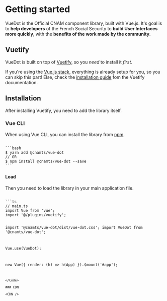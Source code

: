 # Getting started

VueDot is the Official CNAM component library, built with Vue.js. It's goal is to **help developers** of the French Social Security to **build User Interfaces more quickly**, with the **benefits of the work made by the community**.

## Vuetify

VueDot is built on top of [Vuetify](https://vuetifyjs.com/en/), so you _need_ to install it _first_.

If you're using the [Vue.js stack](https://www.jiracnamts.co/confluence/display/CDD/Stack+Vue.js), everything is already setup for you, so you can skip this part!
Else, check the [installation guide](https://vuetifyjs.com/en/getting-started/quick-start) fom the Vuetify documentation.

## Installation

After installing Vuetify, you need to add the library itself.

### Vue CLI

When using Vue CLI, you can install the library from [npm](https://www.npmjs.com/package/@cnamts/vue-dot).

<Code>
```bash
$ yarn add @cnamts/vue-dot
// OR
$ npm install @cnamts/vue-dot --save
```
</Code>

#### Load

Then you need to load the library in your main application file.

<Code>
```ts
// main.ts
import Vue from 'vue';
import '@/plugins/vuetify';

import '@cnamts/vue-dot/dist/vue-dot.css';
import VueDot from '@cnamts/vue-dot';

Vue.use(VueDot);

new Vue({
	render: (h) => h(App)
}).$mount('#app');
```
</Code>

### CDN

<CDN />
